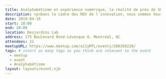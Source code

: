 ```yaml
---
title: Analphabétisme et expérience numérique, la réalité de près de 50% des Québécois
description: <p>Dans le cadre des RDV de l'innovation, nous sommes heureux de vous présenter les initiatives \#ensemblepourvrai de l’équipe Diversité & Inclusion de Desjardins.</p><p>Cette saison, retrouvez la série de meetups sur l’accessibilité numérique.</p><p>Analphabétisme et expérience numérique, la réalité de près de 50% des Québécois</p><p>Au Québec, près d’une personne sur deux éprouve des difficultés à lire et à écrire au point de l’empêcher de fonctionner normalement dans son quotidien. C’est donc pratiquement la moitié de la population qui est privée à des degrés divers d’une participation pleine et entière à la vie sociale, démocratique et économique du Québec.</p><p>Depuis 1982, Lettres en main, un groupe populaire d’alphabétisation tente de redonner leurs lettres de noblesse aux adultes analphabètes du quartier Rosemont à Montréal. Lettres en main a produit plus d’une trentaine de publications en écriture simplifiée avec différents organismes, incluant l’Autorité des marchés financiers. Les publications ont été distribuées à plus de deux millions d’exemplaires au Québec et au Canada francophone.</p>
date: 2019-04-16
start: 18:00
end: 20:00
location: Desjardins Lab
address: 175 Boulevard René-Lévesque O, Montréal, QC
attendees: 21
meetupURL: https://www.meetup.com/a11yMTL/events/260350220/
tags: # insert as many tags as you think are relevant to the event
  - meetup
  - event
  - Analphabétisme
layout: layouts/event.njk
---
```

